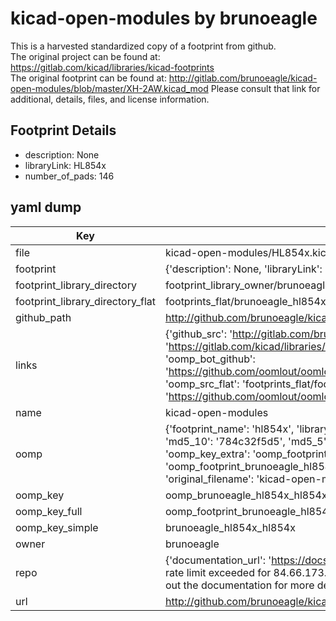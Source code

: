 # kicad-open-modules by brunoeagle  
This is a harvested standardized copy of a footprint from github.  
The original project can be found at:  
https://gitlab.com/kicad/libraries/kicad-footprints  
The original footprint can be found at:
http://gitlab.com/brunoeagle/kicad-open-modules/blob/master/XH-2AW.kicad_mod
Please consult that link for additional, details, files, and license information.  
## Footprint Details
* description: None  
* libraryLink: HL854x  
* number_of_pads: 146  
## yaml dump  
| Key | Value |  
| --- | --- |  
| file | kicad-open-modules/HL854x.kicad_mod |  
| footprint | {'description': None, 'libraryLink': 'HL854x', 'number_of_pads': 146} |  
| footprint_library_directory | footprint_library_owner/brunoeagle_kicad-open-modules |  
| footprint_library_directory_flat | footprints_flat/brunoeagle_hl854x_hl854x/working |  
| github_path | http://github.com/brunoeagle/kicad-open-modules/blob/master/HL854x.kicad_mod |  
| links | {'github_src': 'http://gitlab.com/brunoeagle/kicad-open-modules/blob/master/XH-2AW.kicad_mod', 'github_src_repo': 'https://gitlab.com/kicad/libraries/kicad-footprints', 'oomp_bot': 'footprints/brunoeagle_hl854x_hl854x/working', 'oomp_bot_github': 'https://github.com/oomlout/oomlout_oomp_footprint_bot/tree/main/footprints/brunoeagle_hl854x_hl854x/working', 'oomp_src_flat': 'footprints_flat/footprints_flat/brunoeagle_hl854x_hl854x/working', 'oomp_src_flat_github': 'https://github.com/oomlout/oomlout_oomp_footprint_src/tree/main/footprints_flat/brunoeagle_hl854x_hl854x/working'} |  
| name | kicad-open-modules |  
| oomp | {'footprint_name': 'hl854x', 'library_name': 'hl854x_kicad_mod', 'md5': '784c32f5d5acb81d2eefd170ef756d2e', 'md5_10': '784c32f5d5', 'md5_5': '784c3', 'md5_6': '784c32', 'oomp_key': 'oomp_brunoeagle_hl854x_hl854x', 'oomp_key_extra': 'oomp_footprint_brunoeagle_hl854x_hl854x', 'oomp_key_full': 'oomp_footprint_brunoeagle_hl854x_hl854x_784c32', 'oomp_key_simple': 'brunoeagle_hl854x_hl854x', 'original_filename': 'kicad-open-modules/HL854x.kicad_mod', 'owner_name': 'brunoeagle'} |  
| oomp_key | oomp_brunoeagle_hl854x_hl854x |  
| oomp_key_full | oomp_footprint_brunoeagle_hl854x_hl854x |  
| oomp_key_simple | brunoeagle_hl854x_hl854x |  
| owner | brunoeagle |  
| repo | {'documentation_url': 'https://docs.github.com/rest/overview/resources-in-the-rest-api#rate-limiting', 'message': "API rate limit exceeded for 84.66.173.59. (But here's the good news: Authenticated requests get a higher rate limit. Check out the documentation for more details.)"} |  
| url | http://github.com/brunoeagle/kicad-open-modules |  

